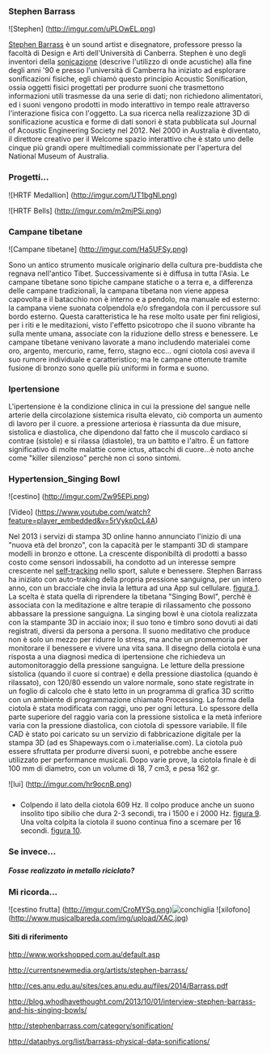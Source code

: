 ### Stephen Barrass

![Stephen] (http://imgur.com/uPLOwEL.png)

[Stephen Barrass](http://stephenbarrass.com/) è un sound artist e disegnatore,  professore presso la facoltà di Design e Arti dell'Università 
di Canberra. Stephen è  uno degli inventori della [sonicazione](http://it.wikipedia.org/wiki/Sonicazione) (descrive l'utilizzo di onde acustiche) alla fine 
degli anni '90 e presso l'università di Camberra ha iniziato ad esplorare sonificazioni fisiche, egli chiamò questo 
principio Acoustic Sonification, ossia oggetti fisici progettati per produrre suoni che trasmettono informazioni 
utili trasmesse da una serie di dati; non richiedono alimentatori, ed i suoni vengono prodotti in modo interattivo in tempo reale attraverso l'interazione fisica con l'oggetto. 
La sua ricerca nella realizzazione 3D di sonificazione acustica e forme di dati sonori è stata pubblicata sul Journal 
of Acoustic Engineering Society nel 2012. Nel 2000 in Australia è diventato, il direttore creativo per il Welcome 
spazio interattivo che è stato uno delle cinque più grandi opere multimediali commissionate per l'apertura 
del National Museum of Australia. 

### Progetti...

![HRTF Medallion] (http://imgur.com/UT1bgNl.png)

![HRTF Bells] (http://imgur.com/m2mjPSi.png)

### Campane tibetane

![Campane tibetane] (http://imgur.com/Ha5UFSy.png) 

Sono un antico strumento musicale originario della cultura pre-buddista che regnava nell'antico Tibet. 
Successivamente si è diffusa in tutta l'Asia. Le campane tibetane sono tipiche campane statiche o a terra e, 
a differenza delle campane tradizionali, la campana tibetana non viene appesa capovolta e il batacchio non è interno 
e a pendolo, ma manuale ed esterno: la campana viene suonata colpendola e/o sfregandola con il percussore sul bordo esterno. Questa caratteristica le ha rese molto usate per fini religiosi, per i riti e le meditazioni, visto l'effetto
psicotropo che il suono vibrante ha sulla mente umana, associate con la riduzione dello stress e benessere. 
Le campane tibetane venivano lavorate a mano includendo materialei come oro, argento, mercurio, rame, ferro, 
stagno ecc... ogni ciotola così aveva il suo rumore individuale e  caratteristico; ma le campane ottenute tramite 
fusione di bronzo sono quelle più uniformi in forma e suono. 

### Ipertensione 
L'ipertensione è la condizione clinica in cui la pressione del sangue nelle arterie della circolazione sistemica risulta elevato, ciò comporta un aumento di lavoro per il cuore. 
a pressione arteriosa è riassunta da due misure, sistolica e diastolica, che dipendono dal fatto che il muscolo cardiaco si contrae (sistole) e si rilassa (diastole), tra un battito e l'altro. 
È un fattore significativo di molte malattie come ictus, attacchi di cuore...è noto anche come "killer silenzioso" perchè non ci sono sintomi. 

### Hypertension_Singing Bowl 

  ![cestino] (http://imgur.com/Zw95EPi.png)
  
  [Video] (https://www.youtube.com/watch?feature=player_embedded&v=5rVykp0cL4A)

Nel 2013 i servizi di stampa 3D online hanno annunciato l'inizio di una "nuova età del bronzo", con la capacità per le stampanti 3D di stampare modelli in bronzo e ottone. 
La crescente disponibiltà di prodotti a basso costo come sensori indossabili, ha condotto ad un interesse sempre crescente nel [self-tracking](http://www.treccani.it/vocabolario/self-tracking_%28Neologismi%29/) nello sport, salute e benessere. 
Stephen Barrass ha iniziato con auto-traking della propria pressione sanguigna, per un intero anno, con un bracciale che invia la lettura ad una App sul cellulare. 
[figura 1](http://www.york.ac.uk/media/c2d2/media/sonihedconference/Barrass_SoniHED_2014.pdf). 
La scelta è stata quella di riprendere la tibetana "Singing Bowl", perchè è associata con la meditazione e altre terapie di rilassamento che possono abbassare la pressione sanguigna. 
La singing bowl è una ciotola realizzata con la stampante 3D in acciaio inox; il suo tono e timbro sono dovuti ai dati registrati, diversi da persona a persona. 
Il suono meditativo che produce non è solo un mezzo per ridurre lo stress, ma anche un promemoria per monitorare il benessere e vivere una vita sana. 
Il disegno della ciotola è una risposta a una diagnosi medica di ipertensione che richiedeva un automonitoraggio della pressione sanguigna. 
Le letture della pressione sistolica (quando il cuore si contrae) e della pressione diastolica (quando è rilassato), con 120/80 essendo un valore normale, sono state registrate in un foglio di calcolo che è stato letto in un programma di grafica 3D scritto con un ambiente di programmazione chiamato Processing. 
La forma della ciotola è stata modificata con raggi, uno per ogni lettura. Lo spessore della parte superiore del raggio varia con la pressione sistolica e la metà inferiore varia con la pressione diastolica, con ciotola di 
spessore variabile. 
Il file CAD è stato poi caricato su un servizio di fabbricazione digitale per la stampa 3D (ad es Shapeways.com o i.materialise.com). 
La ciotola può essere sfruttata per produrre diversi suoni, e potrebbe anche essere utilizzato per performance musicali. 
Dopo varie prove, la ciotola finale è di 100 mm di diametro, con un volume di 18, 7 cm3, e pesa 162 gr.  

![lui] (http://imgur.com/hr9ocnB.png)

##### 
* Colpendo il lato della ciotola 609 Hz. Il colpo produce anche un suono insolito tipo sibilio che dura 2-3 secondi, tra i 1500 e i 2000 Hz. [figura 9](http://www.york.ac.uk/media/c2d2/media/sonihedconference/Barrass_SoniHED_2014.pdf). Una volta colpita la ciotola il suono continua fino a scemare per 16 secondi. [figura 10](http://www.york.ac.uk/media/c2d2/media/sonihedconference/Barrass_SoniHED_2014.pdf). 


### Se invece...
##### Fosse realizzato in metallo riciclato? 

### Mi ricorda...

 ![cestino frutta] (http://imgur.com/CroMYSg.png)![conchiglia](http://www.conchilium.it/wp-content/uploads/2011/10/Conchiglie.jpg) ![xilofono] (http://www.musicalbareda.com/img/upload/XAC.jpg) 


#### Siti di riferimento 
http://www.workshopped.com.au/default.asp

http://currentsnewmedia.org/artists/stephen-barrass/

http://ces.anu.edu.au/sites/ces.anu.edu.au/files/2014/Barrass.pdf

http://blog.whodhavethought.com/2013/10/01/interview-stephen-barrass-and-his-singing-bowls/

http://stephenbarrass.com/category/sonification/

http://dataphys.org/list/barrass-physical-data-sonifications/





